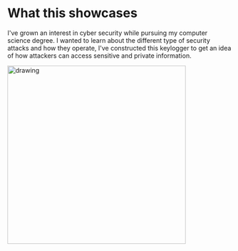 # **What this showcases**

I've grown an interest in cyber security while pursuing my computer science degree. I wanted to learn about the different type of security attacks and how they operate,
I've constructed this keylogger to get an idea of how attackers can access sensitive and private information.


<img src="https://media.giphy.com/media/dOQZn8bK6ozK4e8yF0/giphy.gif" alt="drawing" length = "300" width="400"/>

